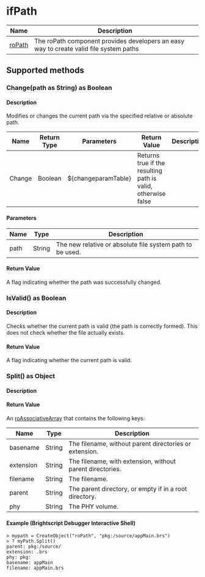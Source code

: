 ifPath
======

| Name | Description |
| --- | --- |
| [roPath](/docs/references/brightscript/components/ropath.md "roPath") | The roPath component provides developers an easy way to create valid file system paths |

Supported methods
-----------------

### Change(path as String) as Boolean

#### Description

Modifies or changes the current path via the specified relative or absolute path.

| Name | Return Type | Parameters | Return Value | Description |
| --- | --- | --- | --- | --- |
| Change | Boolean | ${changeparamTable} | Returns true if the resulting path is valid, otherwise false |     |

#### Parameters

| Name | Type | Description |
| --- | --- | --- |
| path | String | The new relative or absolute file system path to be used. |

#### Return Value

A flag indicating whether the path was successfully changed.

### IsValid() as Boolean

#### Description

Checks whether the current path is valid (the path is correctly formed). This does not check whether the file actually exists.

#### Return Value

A flag indicating whether the current path is valid.

### Split() as Object

#### Description

#### Return Value

An [roAssociativeArray](/docs/references/brightscript/components/roassociativearray.md "roAssociativeArray") that contains the following keys:

| Name | Type | Description |
| --- | --- | --- |
| basename | String | The filename, without parent directories or extension. |
| extension | String | The filename, with extension, without parent directories. |
| filename | String | The filename. |
| parent | String | The parent directory, or empty if in a root directory. |
| phy | String | The PHY volume. |

#### Example (Brightscript Debugger Interactive Shell)

    > mypath = CreateObject("roPath", "pkg:/source/appMain.brs")
    > ? myPath.Split()
    parent: pkg:/source/
    extension: .brs
    phy: pkg:
    basename: appMain
    filename: appMain.brs